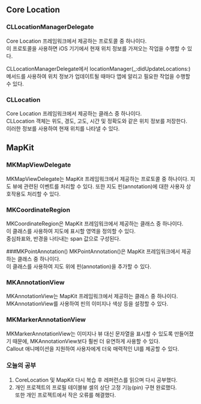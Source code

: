 ## Core Location

### CLLocationManagerDelegate 
Core Location 프레임워크에서 제공하는 프로토콜 중 하나이다.<br>
이 프로토콜을 사용하면 iOS 기기에서 현재 위치 정보를 가져오는 작업을 수행할 수 있다.<br>

CLLocationManagerDelegate에서 locationManager(_:didUpdateLocations:) 메서드를 사용하여 위치 정보가 업데이트될 때마다 앱에 알리고 필요한 작업을 수행할 수 있다.<br>

### CLLocation 
Core Location 프레임워크에서 제공하는 클래스 중 하나이다.<br>
CLLocation 객체는 위도, 경도, 고도, 시간 및 정확도와 같은 위치 정보를 저장한다.<br>
이러한 정보를 사용하여 현재 위치를 나타낼 수 있다.<br>


## MapKit

### MKMapViewDelegate
MKMapViewDelegate는 MapKit 프레임워크에서 제공하는 프로토콜 중 하나이다.
지도 뷰에 관련된 이벤트를 처리할 수 있다.
또한 지도 핀(annotation)에 대한 사용자 상호작용도 처리할 수 있다.


### MKCoordinateRegion 
MKCoordinateRegion은 MapKit 프레임워크에서 제공하는 클래스 중 하나이다.<br>
이 클래스를 사용하여 지도에 표시할 영역을 정의할 수 있다.<br>
중심좌표와, 반경을 나타내는 span 값으로 구성된다.<br>

###MKPointAnnotation()
MKPointAnnotation()은 MapKit 프레임워크에서 제공하는 클래스 중 하나이다.<br>
이 클래스를 사용하여 지도 위에 핀(annotation)을 추가할 수 있다.<br>

### MKAnnotationView
MKAnnotationView는 MapKit 프레임워크에서 제공하는 클래스 중 하나이다.<br>
MKAnnotationView를 사용하여 핀의 이미지나 색상 등을 설정할 수 있다.<br>

### MKMarkerAnnotationView
MKMarkerAnnotationView는 이미지나 뷰 대신 문자열을 표시할 수 있도록 만들어졌기 때문에, MKAnnotationView보다 훨씬 더 유연하게 사용할 수 있다.<br>
Callout 애니메이션을 지원하여 사용자에게 더욱 매력적인 UI를 제공할 수 있다.<br>


### 오늘의 공부
   
1. CoreLocation 및 MapKit 다시 복습 후 레퍼런스를 읽으며 다시 공부했다.<br>
2. 개인 프로젝트의 프로필 테이블뷰 셀의 상단 고정 기능(pin) 구현 완료했다.<br>
또한 개인 프로젝트에서 작은 오류를 해결했다.<br>








